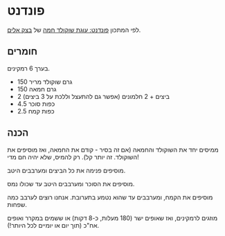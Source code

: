# פונדנט

לפי המתכון [פונדנט: עוגת שוקולד חמה](https://www.bazekalim.com/2008/02/14/molten-chocolate-cake/) של [בצק אלים](https://www.bazekalim.com/).



## חומרים

בערך 6 רמקינים.

- 150 גרם שוקולד מריר
- 150 גרם חמאה
- 2 ביצים + 2 חלמונים (אפשר גם להתעצל וללכת על 3 ביצים)
- 4.5 כפות סוכר
- 2.5 כפות קמח



## הכנה



ממיסים יחד את השוקולד והחמאה (אם זה בסיר - קודם את החמאה, ואז מוסיפים את השוקולד. זה יותר קל). רק להמיס, שלא יהיה חם מדי!

מוסיפים פנימה את כל הביצים ומערבבים היטב.

מוסיפים את הסוכר ומערבבים היטב עד שכולו נמס.

מוסיפים את הקמח, ומערבבים עד שהוא נטמע בתערובת. אנחנו רוצים לערבב כמה שפחות.

מוזגים לרמקינים, ואז שאופים ישר (180 מעלות, כ-8 דקות) או ששמים במקרר ואופים אח"כ (תוך יום או יומיים לכל היותר!).